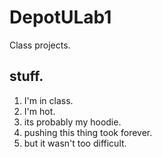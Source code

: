 # DepotULab1
Class projects.


## stuff.
1. I'm in class.
2. I'm hot.
3. its probably my hoodie.
4. pushing this thing took forever.
5. but it wasn't too difficult.